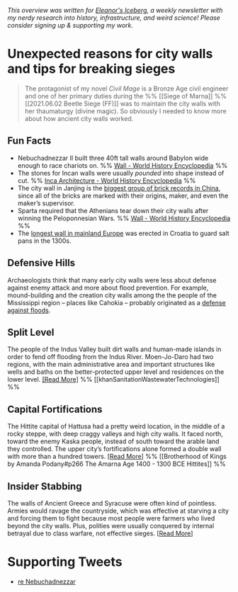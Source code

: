 <cite>This overview was written for [Eleanor's Iceberg](http://newsletter.eleanorkonik.com/), a weekly newsletter with my nerdy research into history, infrastructure, and weird science! Please consider signing up & supporting my work.</cite>

# Unexpected reasons for city walls and tips for breaking sieges 

> The protagonist of my novel _Civil Mage_ is a Bronze Age civil engineer and one of her primary duties during the %% [[Siege of Marna]] %% [[2021.06.02 Beetle Siege (FF)]] was to maintain the city walls with her thaumaturgy (divine magic). So obviously I needed to know more about how ancient city walls worked. 

## Fun Facts
 
- Nebuchadnezzar II built three 40ft tall walls around Babylon wide enough to race chariots on. %% [Wall - World History Encyclopedia](https://member.worldhistory.org/wall/) %%
- The stones for Incan walls were usually *pounded* into shape instead of cut. %% [Inca Architecture - World History Encyclopedia](https://member.worldhistory.org/Inca_Architecture/) %%
- The city wall in Janjing is the [biggest group of brick records in China](https://whc.unesco.org/en/tentativelists/5324/), since all of the bricks are marked with their origins, maker, and even the maker’s supervisor. 
- Sparta required that the Athenians tear down their city walls after winning the Peloponnesian Wars. %% [Wall - World History Encyclopedia](https://member.worldhistory.org/wall/) %%
- The [longest wall in mainland Europe](http://www.vthawaii.com/EXTRA/Ston/Ston.html) was erected in Croatia to guard salt pans in the 1300s. 

## Defensive Hills
Archaeologists think that many early city walls were less about defense against enemy attack and more about flood prevention. For example, mound-building and the creation city walls among the the people of the Mississippi region – places like Cahokia – probably originated as a [defense against floods](https://www.reddit.com/r/AskHistorians/comments/k30toz/why_were_the_meso_american_tribes_so_much_more/gf997n2/?context=3). 

## Split Level
The people of the Indus Valley built dirt walls and human-made islands in order to fend off flooding from the Indus River. Moen-Jo-Daro had two regions, with the main administrative area and important structures like wells and baths on the better-protected upper level and residences on the lower level. <a href=”https://www.academia.edu/5937322/Chapter_2_Sanitation_and_wastewater_technologies_in_Harappa_Indus_valley_civilization_ca._26001900_BC”>[Read More]</a>
%% [[khanSanitationWastewaterTechnologies]] %%

## Capital Fortifications
The Hittite capital of Hattusa had a pretty weird location, in the middle of a rocky steppe, with deep craggy valleys and high city walls. It faced north, toward the enemy Kaska people, instead of south toward the arable land they controlled. The upper city’s fortifications alone formed a double wall with more than a hundred towers. [[Read More](https://whc.unesco.org/en/list/377/)] %% [[Brotherhood of Kings by Amanda Podany#p266 The Amarna Age 1400 - 1300 BCE Hittites]] %%

## Insider Stabbing
The walls of Ancient Greece and Syracuse were often kind of pointless. Armies would ravage the countryside, which was effective at starving a city and forcing them to fight because most people were farmers who lived beyond the city walls. Plus, polities were usually conquered by internal betrayal due to class warfare, not effective sieges. [[Read More](https://www.goodreads.com/book/show/8979530-the-tyrants-of-syracuse)] 

# Supporting Tweets

- [re Nebuchadnezzar](https://twitter.com/EleanorKonik/status/1418394181433794568)
